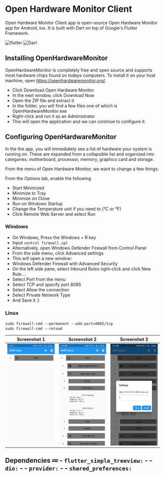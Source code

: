 # Open Hardware Monitor Client

Open Hardware Monitor Client app is open-source Open Hardware Monitor app for Android, Ios. It is built with Dart on top of Google's Flutter Framework.

![flutter](https://img.shields.io/badge/Flutter-Framework-green?logo=flutter)
![Dart](https://img.shields.io/badge/Dart-Language-blue?logo=dart)

## Installing OpenHardwareMonitor

OpenHardwareMonitor is completely free and open source and supports most hardware chips found on todays computers. To install it on your host machine, open https://openhardwaremonitor.org/.

- Click Download Open Hardware Monitor
- In the next window, click Download Now
- Open the ZIP file and extract it
- In the folder, you will find a few files one of which is OpenHardwareMonitor.exe
- Right-click and run it as an Administrator
- This will open the application and we can continue to configure it:

## Configuring OpenHardwareMonitor
In the the app, you will immediately see a list of hardware your system is running on. These are expanded from a collapsible list and organized into categories: motherboard, processor, memory, graphics card and storage.

From the menu of Open Hardware Monitor, we want to change a few things:

From the Options tab, enable the following
- Start Minimized
- Minimize to Tray
- Minimize on Close
- Run on Windows Startup
- Change the Temperature unit if you need to (°C or °F)
- Click Remote Web Server and select Run


### Windows 
- On Windows, Press the Windows + R key
- Input ```control firewall.cpl```
- Alternatively, open Windows Defender Firewall from Control Panel
- From the side menu, click Advanced settings
- This will open a new window:
- Windows Defender Firewall with Advanced Security
- On the left side pane, select Inbound Rules right-click and click New Rule….
- Select Port from the menu
- Select TCP and specify port 8085
- Select Allow the connection
- Select Private Network Type
- And Save it :)

### Linux
```
sudo firewall-cmd --permanent --add-port=8085/tcp
sudo firewall-cmd --reload
```






| Screenshot 1                              | Screenshot 2                              | Screenshot 3                              |
|-------------------------------------------|-------------------------------------------|-------------------------------------------|
| <img src="screenshots/1.png" width="300"> | <img src="screenshots/2.png" width="300"> | <img src="screenshots/3.png" width="300"> |




## Dependencies 💤 - `flutter_simple_treeview:` - - `dio:` - - `provider:` - - `shared_preferences:`